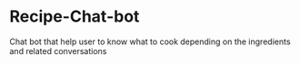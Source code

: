 # Recipe-Chat-bot
Chat bot that help user to know what to cook depending on the ingredients and related conversations

